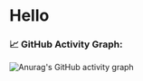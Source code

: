 # Hello

### 📈 GitHub Activity Graph:
![Anurag's GitHub activity graph](https://activity-graph.herokuapp.com/graph?user)
